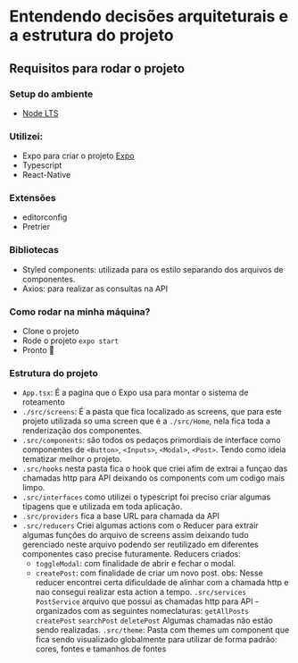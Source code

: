 # Entendendo decisões arquiteturais e a estrutura do projeto

## Requisitos para rodar o projeto

### Setup do ambiente
- [Node LTS](https://nodejs.org/en/)

### Utilizei:
- Expo para criar o projeto  [Expo ](https://docs.expo.dev/)
- Typescript 
- React-Native

### Extensões
- editorconfig
- Pretrier

### Bibliotecas 
- Styled components: utilizada para os estilo separando dos arquivos de componentes.
- Axios: para realizar as consultas na API


### Como rodar na minha máquina?
- Clone o projeto
- Rode o projeto `expo start`
- Pronto 🎉

### Estrutura do projeto

- `App.tsx`: É a pagina que o Expo usa para montar o sistema de roteamento
- `./src/screens`: É a pasta que fica localizado as screens, que para este projeto utilizada so uma screen que é a `./src/Home`, nela fica toda a renderização dos componentes.
- `.src/components`: são todos os pedaços primordiais de interface como componentes de `<Button>`, `<Inputs>`, `<Modal>`, `<Post>`. Tendo como ideia tematizar melhor o projeto.
- `.src/hooks` nesta pasta fica o hook que criei afim de extrai a funçao das chamadas http para API deixando os components com um codigo mais limpo.
- `.src/interfaces` como utilizei o typescript foi preciso criar algumas tipagens que e utilizada em toda aplicação.
- `.src/providers`  fica a base URL para chamada da API
- `.src/reducers` Criei algumas actions com o Reducer para extrair algumas funções do arquivo de screens assim deixando tudo gerenciado neste arquivo podendo ser reutilizado em diferentes componentes caso precise futuramente. Reducers criados:
    - `toggleModal`: com finalidade de abrir e fechar o modal. 
    - `createPost`: com finalidade de criar um novo post. obs: Nesse reducer encontrei certa dificuldade de alinhar com a chamada http e nao consegui realizar esta action a tempo.
`.src/services` `PostService` arquivo que possui as chamadas http para API - organizados com as seguintes nomeclaturas: `getAllPosts`  `createPost`  `searchPost` `deletePost` 
    Algumas chamadas não estão sendo realizadas.
`.src/theme`: Pasta com themes um component que fica sendo visualizado globalmente para utilizar de forma padrão: cores, fontes e tamanhos de fontes   
